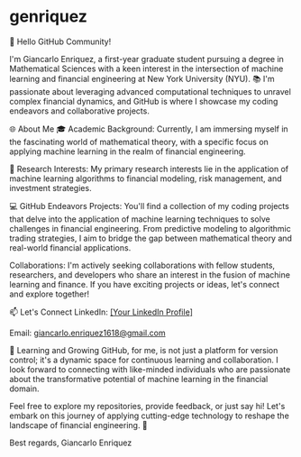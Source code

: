 # genriquez

👋 Hello GitHub Community!

I'm Giancarlo Enriquez, a first-year graduate student pursuing a degree in Mathematical Sciences with a keen interest in the intersection of machine learning and financial engineering at New York University (NYU). 📚 I'm passionate about leveraging advanced computational techniques to unravel complex financial dynamics, and GitHub is where I showcase my coding endeavors and collaborative projects.

🌐 About Me
🎓 Academic Background: Currently, I am immersing myself in the fascinating world of mathematical theory, with a specific focus on applying machine learning in the realm of financial engineering.

🧮 Research Interests: My primary research interests lie in the application of machine learning algorithms to financial modeling, risk management, and investment strategies.

💻 GitHub Endeavors
Projects: You'll find a collection of my coding projects that delve into the application of machine learning techniques to solve challenges in financial engineering. From predictive modeling to algorithmic trading strategies, I aim to bridge the gap between mathematical theory and real-world financial applications.

Collaborations: I'm actively seeking collaborations with fellow students, researchers, and developers who share an interest in the fusion of machine learning and finance. If you have exciting projects or ideas, let's connect and explore together!

📫 Let's Connect
LinkedIn: [[Your LinkedIn Profile]](https://www.linkedin.com/in/giancarloenriquez/)

Email: giancarlo.enriquez1618@gmail.com

🌱 Learning and Growing
GitHub, for me, is not just a platform for version control; it's a dynamic space for continuous learning and collaboration. I look forward to connecting with like-minded individuals who are passionate about the transformative potential of machine learning in the financial domain.

Feel free to explore my repositories, provide feedback, or just say hi! Let's embark on this journey of applying cutting-edge technology to reshape the landscape of financial engineering. 🚀

Best regards,
Giancarlo Enriquez
